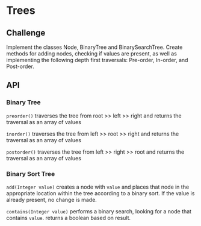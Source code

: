 # Trees

## Challenge
Implement the classes Node, BinaryTree and BinarySearchTree. Create methods for adding nodes, checking if values are present, as well as implementing the following depth first traversals: Pre-order, In-order, and Post-order.

## API
### Binary Tree
`preorder()` traverses the tree from root >> left >> right and returns the traversal as an array of values

`inorder()` traverses the tree from left >> root >> right and returns the traversal as an array of values

`postorder()` traverses the tree from left >> right >> root and returns the traversal as an array of values

### Binary Sort Tree
`add(Integer value)` creates a node with `value` and places that node in the appropriate location within the tree according to a binary sort. If the value is already present, no change is made.

`contains(Integer value)` performs a binary search, looking for a node that contains `value`. returns a boolean based on result.

